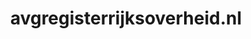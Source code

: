 ---
layout: post
title:  "avgregisterrijksoverheid.nl"
internal_url:  "/data/avgregisterrijksoverheid.nl.html"
categories: dutchgov
---